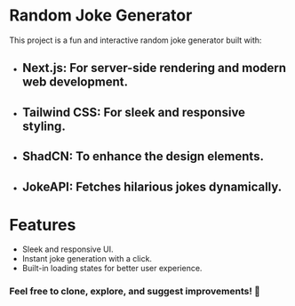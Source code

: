 # Random Joke Generator
This project is a fun and interactive random joke generator built with:

- ## Next.js: For server-side rendering and modern web development.
- ## Tailwind CSS: For sleek and responsive styling.
- ## ShadCN: To enhance the design elements.
- ## JokeAPI: Fetches hilarious jokes dynamically.

# Features
- Sleek and responsive UI.
- Instant joke generation with a click.
- Built-in loading states for better user experience.

### Feel free to clone, explore, and suggest improvements! 🌟
